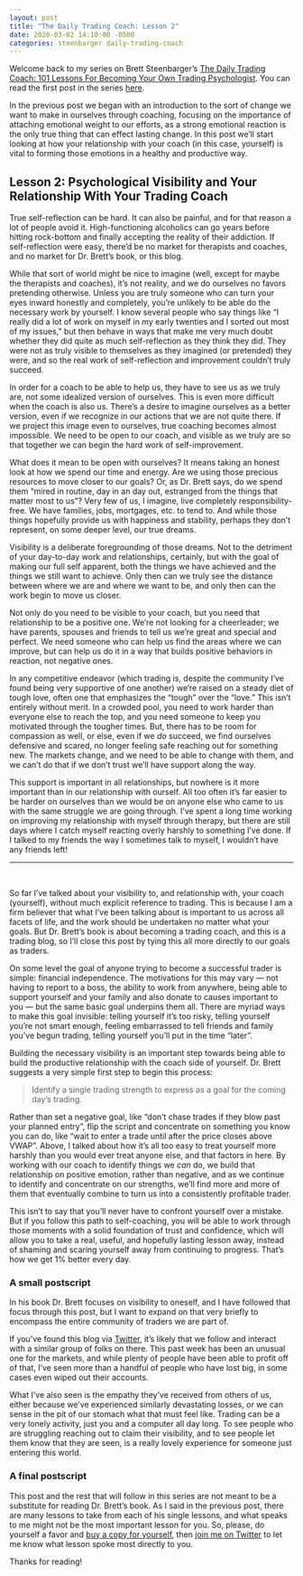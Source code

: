 ```yaml
---
layout: post
title: "The Daily Trading Coach: Lesson 2"
date: 2020-03-02 14:10:00 -0500
categories: steenbarger daily-trading-coach
---
```


Welcome back to my series on Brett Steenbarger’s [The Daily Trading Coach: 101 Lessons For Becoming Your Own Trading Psychologist](https://amzn.to/2I9rlMQ). You can read the first post in the series [here](https://bit.ly/steenbarger1).

In the previous post we began with an introduction to the sort of change we want to make in ourselves through coaching, focusing on the importance of attaching emotional weight to our efforts, as a strong emotional reaction is the only true thing that can effect lasting change. In this post we’ll start looking at how your relationship with your coach (in this case, yourself) is vital to forming those emotions in a healthy and productive way.

## Lesson 2: Psychological Visibility and Your Relationship With Your Trading Coach
True self-reflection can be hard. It can also be painful, and for that reason a lot of people avoid it. High-functioning alcoholics can go years before hitting rock-bottom and finally accepting the reality of their addiction. If self-reflection were easy, there’d be no market for therapists and coaches, and no market for Dr. Brett’s book, or this blog.

While that sort of world might be nice to imagine (well, except for maybe the therapists and coaches), it’s not reality, and we do ourselves no favors pretending otherwise. Unless you are truly someone who can turn your eyes inward honestly and completely, you’re unlikely to be able do the necessary work by yourself. I know several people who say things like “I really did a lot of work on myself in my early twenties and I sorted out most of my issues,” but then behave in ways that make me very much doubt whether they did quite as much self-reflection as they think they did. They were not as truly visible to themselves as they imagined (or pretended) they were, and so the real work of self-reflection and improvement couldn’t truly succeed.

In order for a coach to be able to help us, they have to see us as we truly are, not some idealized version of ourselves. This is even more difficult when the coach is also us. There’s a desire to imagine ourselves as a better version, even if we recognize in our actions that we are not quite there. If we project this image even to ourselves, true coaching becomes almost impossible. We need to be open to our coach, and visible as we truly are so that together we can begin the hard work of self-improvement.

What does it mean to be open with ourselves? It means taking an honest look at how we spend our time and energy. Are we using those precious resources to move closer to our goals? Or, as Dr. Brett says, do we spend them “mired in routine, day in an day out, estranged from the things that matter most to us”? Very few of us, I imagine, live completely responsibility-free. We have families, jobs, mortgages, etc. to tend to. And while those things hopefully provide us with happiness and stability, perhaps they don’t represent, on some deeper level, our true dreams.

Visibility is a deliberate foregrounding of those dreams. Not to the detriment of your day-to-day work and relationships, certainly, but with the goal of making our full self apparent, both the things we have achieved and the things we still want to achieve. Only then can we truly see the distance between where we are and where we want to be, and only then can the work begin to move us closer.

Not only do you need to be visible to your coach, but you need that relationship to be a positive one. We’re not looking for a cheerleader; we have parents, spouses and friends to tell us we’re great and special and perfect. We need someone who can help us find the areas where we can improve, but can help us do it in a way that builds positive behaviors in reaction, not negative ones.

In any competitive endeavor (which trading is, despite the community I’ve found being very supportive of one another) we’re raised on a steady diet of tough love, often one that emphasizes the “tough” over the “love.” This isn’t entirely without merit. In a crowded pool, you need to work harder than everyone else to reach the top, and you need someone to keep you motivated through the tougher times. But, there has to be room for compassion as well, or else, even if we *do* succeed, we find ourselves defensive and scared, no longer feeling safe reaching out for something new. The markets change, and we need to be able to change with them, and we can’t do that if we don’t trust we’ll have support along the way.

This support is important in all relationships, but nowhere is it more important than in our relationship with ourself. All too often it’s far easier to be harder on ourselves than we would be on anyone else who came to us with the same struggle we are going through. I’ve spent a long time working on improving my relationship with myself through therapy, but there are still days where I catch myself reacting overly harshly to something I’ve done. If I talked to my friends the way I sometimes talk to myself, I wouldn’t have any friends left!

---
<br/>

So far I’ve talked about your visibility to, and relationship with, your coach (yourself), without much explicit reference to trading. This is because I am a firm believer that what I’ve been talking about is important to us across all facets of life, and the work should be undertaken no matter what your goals. But Dr. Brett’s book is about becoming a trading coach, and this is a trading blog, so I’ll close this post by tying this all more directly to our goals as traders.

On some level the goal of anyone trying to become a successful trader is simple: financial independence. The motivations for this may vary — not having to report to a boss, the ability to work from anywhere, being able to support yourself and your family and also donate to causes important to you — but the same basic goal underpins them all. There are myriad ways to make this goal invisible: telling yourself it’s too risky, telling yourself you’re not smart enough, feeling embarrassed to tell friends and family you’ve begun trading, telling yourself you’ll put in the time “later”.

Building the necessary visibility is an important step towards being able to build the productive relationship with the coach side of yourself. Dr. Brett suggests a very simple first step to begin this process:

> Identify a single trading strength to express as a goal for the coming day’s trading.

Rather than set a negative goal, like “don’t chase trades if they blow past your planned entry”, flip the script and concentrate on something you know you can do, like “wait to enter a trade until after the price closes above VWAP”. Above, I talked about how it’s all too easy to treat yourself more harshly than you would ever treat anyone else, and that factors in here. By working with our coach to identify things we *can* do, we build that relationship on positive emotion, rather than negative, and as we continue to identify and concentrate on our strengths, we’ll find more and more of them that eventually combine to turn us into a consistently profitable trader.

This isn’t to say that you’ll never have to confront yourself over a mistake. But if you follow this path to self-coaching, you will be able to work through those moments with a solid foundation of trust and confidence, which will allow you to take a real, useful, and hopefully lasting lesson away, instead of shaming and scaring yourself away from continuing to progress. That’s how we get 1% better every day.

### A small postscript

In his book Dr. Brett focuses on visibility to oneself, and I have followed that focus through this post, but I want to expand on that very briefly to encompass the entire community of traders we are part of.

If you’ve found this blog via [Twitter](https://twitter.com/mikowitztrader), it’s likely that we follow and interact with a similar group of folks on there. This past week has been an unusual one for the markets, and while plenty of people have been able to profit off of that, I’ve seen more than a handful of people who have lost big, in some cases even wiped out their accounts.

What I’ve also seen is the empathy they’ve received from others of us, either because we’ve experienced similarly devastating losses, or we can sense in the pit of our stomach what that must feel like. Trading can be a very lonely activity, just you and a computer all day long. To see people who are struggling reaching out to claim their visibility, and to see people let them know that they are seen, is a really lovely experience for someone just entering this world.

### A final postscript

This post and the rest that will follow in this series are not meant to be a substitute for reading Dr. Brett’s book. As I said in the previous post, there are many lessons to take from each of his single lessons, and what speaks to me might not be the most important lesson for you. So, please, do yourself a favor and [buy a copy for yourself](https://amzn.to/2I9rlMQ), then [join me on Twitter](https://twitter.com/mikowitztrader) to let me know what lesson spoke most directly to you.

Thanks for reading!
